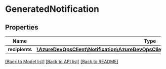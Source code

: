 # GeneratedNotification

## Properties
Name | Type | Description | Notes
------------ | ------------- | ------------- | -------------
**recipients** | [**\AzureDevOpsClient\Notification\AzureDevOpsClient\Notification\Model\DiagnosticIdentity[]**](DiagnosticIdentity.md) |  | [optional] 

[[Back to Model list]](../README.md#documentation-for-models) [[Back to API list]](../README.md#documentation-for-api-endpoints) [[Back to README]](../README.md)



